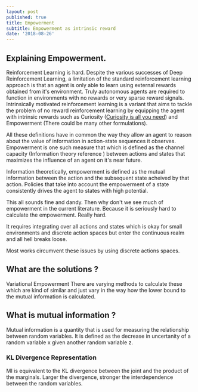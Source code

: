 ```yaml
---
layout: post
published: true
title: Empowerment
subtitle: Empowerment as intrinsic reward
date: '2018-08-26'
---
```

## Explaining Empowerment.

Reinforcement Learning is hard. Despite the various successes of Deep Reinforcement Learning, a limitation of the standard reinforcement learning approach is that an agent is only able to learn using external rewards obtained from it's environment. 
Truly autonomous agents are required to function in environments with no rewards or very sparse reward signals.
Intrinsically motivated reinforcement learning is a variant that aims to tackle the problem of no reward reinforcement learning by equipping the agent with intrinsic rewards such as Curiosity ([Curiosity is all you need](https://navneet-nmk.github.io/2018-08-10-first-post/)) and Empowerment (There could be many other formulations).

All these definitions have in common the way they allow an agent to reason about the value of information in action-state sequences it observes. 
Empowerment is one such measure that which is defined as the channel capacity (Information theory reference ) between actions and states that maximizes the influence of an agent on it's near future.

Information theoretically, empowerment is defined as the mutual information between the action and the subsequent state acheived by that action. Policies that take into account the empowerment of a state consistently drives the agent to states with high potential.

This all sounds fine and dandy. Then why don't we see much of empowerment in the current literature. Because it is seriously hard to calculate the empowerment. Really hard.

It requires integrating over all actions and states which is okay for small environments and discrete action spaces but enter the continuous realm and all hell breaks loose.

Most works circumvent these issues by using discrete actions spaces.

## What are the solutions ?
Variational Empowerment
There are varying methods to calculate these which are kind of similar and just vary in the way how the lower bound to the mutual information is calculated.

## What is mutual information ?
Mutual information is a quantity that is used for measuring the relationship between random variables. 
It is defined as the decrease in uncertanity of a random variable x given another random variable z.

### KL Divergence Representation
MI is equivalent to the KL divergence between the joint and the product of the marginals.
Larger the divergence, stronger the interdependence between the random variables.




